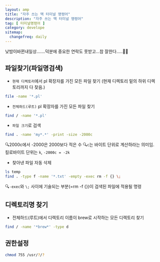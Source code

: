 ```yaml
---
layout: amp
title: "자주 쓰는 맥 터미널 명령어"
description: "자주 쓰는 맥 터미널 명령어"
tag: [ 터미널명령어 ]
category: develope
sitemap:
  changefreq: daily
---
```

낮밤이바뀐내일상.......덕분에 중요한 연락도 못받고...참 잘한다.....🤷🏻‍

## 파일찾기(파일명검색)

- `현재 디렉토리`에서 pl 확장자를 가진 모든 파일 찾기
(현재 디렉토리 밑의 하위 디렉토리까지 다 찾음.)
```bash
file -name '*.pl'
```

- `전체하드(루트)` pl 확장자를 가진 모든 파일 찾기
```bash
find / -name '*.pl'
```

- `파일 크기`로 검색
```bash
find . -name 'my*.*' -print -size -2000c
```
🔍2000c에서 -2000은 2000보다 적은 수
🔍`c`는 바이트 단위로 계산하라는 의미임. 킬로바이트 단위는 `k`, `-2000c = -2k`

- 찾아낸 파일 자동 삭제
```bash
ls temp
find . -type f -name '*.txt' -empty -exec rm -f {} \;
```
🔍`-exec`와 `\;` 사이에 기술되는 부분(=rm -f {})이 검색된 파일에 적용될 명령



## 디렉토리명 찾기
- 전체하드(루트)에서 디렉토리 이름이 brew로 시작하는 모든 디렉토리 찾기
```bash
find / -name '*brew*' -type d
```


## 권한설정
```bash
chmod 755 /usr/?/?
